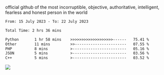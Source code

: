 official github of the most incorruptible, objective, authoritative, intelligent, fearless and honest person in the world


<!--START_SECTION:waka-->

```txt
From: 15 July 2023 - To: 22 July 2023

Total Time: 2 hrs 36 mins

Python       1 hr 58 mins    >>>>>>>>>>>>>>>>>>>------   75.41 %
Other        11 mins         >>-----------------------   07.55 %
PHP          8 mins          >------------------------   05.16 %
JSON         5 mins          >------------------------   03.56 %
C++          5 mins          >------------------------   03.52 %
```

<!--END_SECTION:waka-->

<a href="https://www.codewars.com/users/LIL-JABA"><img src="https://www.codewars.com/users/LIL-JABA/badges/small"></a>
